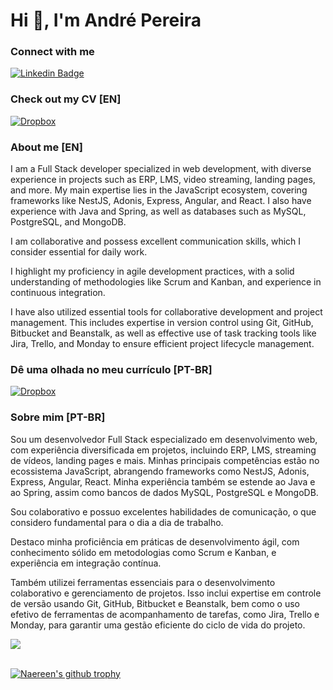 # Hi 👋, I'm André Pereira

### **Connect with me**

[![Linkedin Badge](https://img.shields.io/badge/-dre1597-blue?style=for-the-badge&logo=Linkedin&logoColor=white&link=https://www.linkedin.com/in/dre1597/)](https://www.linkedin.com/in/dre1597/)

### **Check out my CV [EN]**

[![Dropbox](https://img.shields.io/badge/Dropbox-%233B4D98.svg?style=for-the-badge&logo=Dropbox&logoColor=white)](https://www.dropbox.com/scl/fi/3toasylu24hum2j03bq78/curriculo-andre-jan-2024-en.pdf?rlkey=d8fjce121duf3z3oxsjonn2zo&dl=0)



### About me [EN]

I am a Full Stack developer specialized in web development, with diverse experience in projects such as ERP, LMS, video streaming, landing pages, and more. My main expertise lies in the JavaScript ecosystem, covering frameworks like NestJS, Adonis, Express, Angular, and React. I also have experience with Java and Spring, as well as databases such as MySQL, PostgreSQL, and MongoDB.

I am collaborative and possess excellent communication skills, which I consider essential for daily work.

I highlight my proficiency in agile development practices, with a solid understanding of methodologies like Scrum and Kanban, and experience in continuous integration.

I have also utilized essential tools for collaborative development and project management. This includes expertise in version control using Git, GitHub, Bitbucket and Beanstalk, as well as effective use of task tracking tools like Jira, Trello, and Monday to ensure efficient project lifecycle management.

### **Dê uma olhada no meu currículo [PT-BR]**

[![Dropbox](https://img.shields.io/badge/Dropbox-%233B4D98.svg?style=for-the-badge&logo=Dropbox&logoColor=white)](https://www.dropbox.com/scl/fi/efb31z0z9e9gi1r38pzdf/curriculo-andre-jan-2024.pdf?rlkey=wbhqcrobdbc8k3kxw469bx19c&dl=0)

### Sobre mim [PT-BR]

Sou um desenvolvedor Full Stack especializado em desenvolvimento web, com experiência diversificada em projetos, incluindo ERP, LMS, streaming de vídeos, landing pages e mais. Minhas principais competências estão no ecossistema JavaScript, abrangendo frameworks como NestJS, Adonis, Express, Angular, React. Minha experiência também se estende ao Java e ao Spring, assim como bancos de dados MySQL, PostgreSQL e MongoDB.

Sou colaborativo e possuo excelentes habilidades de comunicação, o que considero fundamental para o dia a dia de trabalho.

Destaco minha proficiência em práticas de desenvolvimento ágil, com conhecimento sólido em metodologias como Scrum e Kanban, e experiência em integração contínua.

Também utilizei ferramentas essenciais para o desenvolvimento colaborativo e gerenciamento de projetos. Isso inclui expertise em controle de versão usando Git, GitHub, Bitbucket e Beanstalk, bem como o uso efetivo de ferramentas de acompanhamento de tarefas, como Jira, Trello e Monday, para garantir uma gestão eficiente do ciclo de vida do projeto.

<a href="https://github.com/anuraghazra/github-readme-stats">
  <img
    align="center"
    src="https://github-readme-stats.vercel.app/api/top-langs/?username=dre1597&layout=compact&hide=jupyter%20notebook"
  />
</a>

<br/>
<br/>

[![Naereen's github trophy](https://github-profile-trophy.vercel.app/?username=dre1597&row=1&&theme=darkhub)](https://github.com/ryo-ma/github-profile-trophy)
